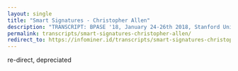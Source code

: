 ```yaml
---
layout: single
title: "Smart Signatures - Christopher Allen"
description: "TRANSCRIPT: BPASE '18, January 24-26th 2018, Stanford University Stanford Cyber Initiative"
permalink: transcripts/smart-signatures-christopher-allen/
redirect_to: https://infominer.id/transcripts/smart-signatures-christopher-allen
---
```



re-direct, depreciated